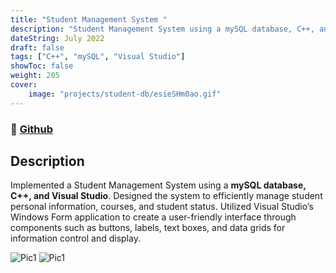 ```yaml
---
title: "Student Management System "
description: "Student Management System using a mySQL database, C++, and Visual Studio."
dateString: July 2022
draft: false
tags: ["C++", "mySQL", "Visual Studio"]
showToc: false
weight: 205
cover:
    image: "projects/student-db/esieSHm0ao.gif"
--- 
```

### 🔗 [Github](https://github.com/RolandOgunleye/Student-Management-System-C-)


## Description

Implemented a Student Management System using a **mySQL database, C++, and Visual Studio**. Designed the system to efficiently manage student personal information, courses, and student status. Utilized Visual Studio’s Windows Form application to create a user-friendly interface through components such as buttons, labels, text boxes, and data grids for information control and display.

![Pic1](/projects/student-db/studentdbpic1.png)
![Pic1](/projects/student-db/studentdbpic2.png)